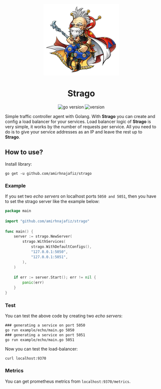<p align="center">
  <img src="assets/strago.webp" alt="logo" />
</p>

<h1 align="center">
Strago
</h1>

<p align="center">
    <img src="https://img.shields.io/badge/Go-1.19+-00ADD8?style=for-the-badge&logo=go" alt="go version" />
    <img src="https://img.shields.io/badge/Version-0.0.6-green?style=for-the-badge&logo=none" alt="version" />
</p>

Simple traffic controller agent with Golang. With **Strago** you can create and config a load balancer
for your services. Load balancer logic of **Strago** is very simple, it works by the number of requests per service.
All you need to do is to give your service addresses as an IP and leave the rest up to **Strago**.

## How to use?
Install library:
```shell
go get -u github.com/amirhnajafiz/strago
```

### Example
If you set two _echo servers_ on localhost ports ```5050 and 5051```, then
you have to set the strago server like the example below:
```go
package main

import "github.com/amirhnajafiz/strago"

func main() {
	server := strago.NewServer(
		strago.WithServices(
			strago.WithDefaultConfigs(),
			"127.0.0.1:5050",
			"127.0.0.1:5051",
		),
	)

	if err := server.Start(); err != nil {
		panic(err)
	}
}
```

### Test
You can test the above code by creating two _echo servers_:
```shell
### generating a service on port 5050
go run example/echo/main.go 5050
### generating a service on port 5051
go run example/echo/main.go 5051
```

Now you can test the load-balancer:
```shell
curl localhost:9370
```

### Metrics
You can get prometheus metrics from ```localhost:9370/metrics```.
